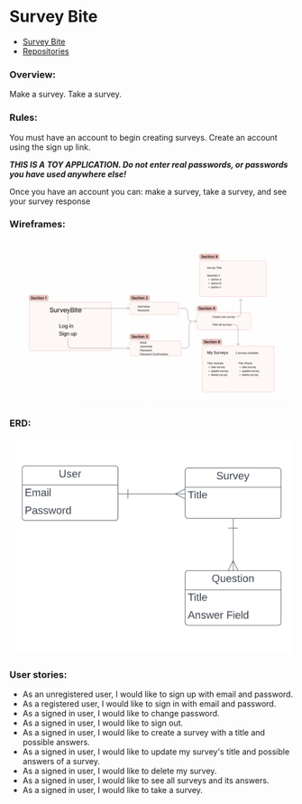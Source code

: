 # Survey Bite

- [Survey Bite](https://surveybite.github.io/SurveyBite-Client/)
- [Repositories](https://github.com/orgs/SurveyBite/repositories)

### Overview:
Make a survey. Take a survey.

### Rules:
You must have an account to begin creating surveys. Create an account using the sign up link.

**_THIS IS A TOY APPLICATION. Do not enter real passwords, or passwords you have used anywhere else!_**

Once you have an account you can: make a survey, take a survey, and see your survey response

### Wireframes: 

![WireFrame](./src/images/Wireframe.png)

### ERD: 

![ERD](./src/images/ERD.png)


### User stories: 
- As an unregistered user, I would like to sign up with email and password.
- As a registered user, I would like to sign in with email and password.
- As a signed in user, I would like to change password.
- As a signed in user, I would like to sign out.
- As a signed in user, I would like to create a survey with a title and possible
  answers.
- As a signed in user, I would like to update my survey's title and possible
  answers of a survey.
- As a signed in user, I would like to delete my survey.
- As a signed in user, I would like to see all surveys and its answers.
- As a signed in user, I would like to take a survey.
